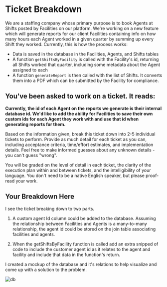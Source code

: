 # Ticket Breakdown
We are a staffing company whose primary purpose is to book Agents at Shifts posted by Facilities on our platform. We're working on a new feature which will generate reports for our client Facilities containing info on how many hours each Agent worked in a given quarter by summing up every Shift they worked. Currently, this is how the process works:

- Data is saved in the database in the Facilities, Agents, and Shifts tables
- A function `getShiftsByFacility` is called with the Facility's id, returning all Shifts worked that quarter, including some metadata about the Agent assigned to each
- A function `generateReport` is then called with the list of Shifts. It converts them into a PDF which can be submitted by the Facility for compliance.

## You've been asked to work on a ticket. It reads:

**Currently, the id of each Agent on the reports we generate is their internal database id. We'd like to add the ability for Facilities to save their own custom ids for each Agent they work with and use that id when generating reports for them.**


Based on the information given, break this ticket down into 2-5 individual tickets to perform. Provide as much detail for each ticket as you can, including acceptance criteria, time/effort estimates, and implementation details. Feel free to make informed guesses about any unknown details - you can't guess "wrong".


You will be graded on the level of detail in each ticket, the clarity of the execution plan within and between tickets, and the intelligibility of your language. You don't need to be a native English speaker, but please proof-read your work.

## Your Breakdown Here

I see the ticket breaking down to two parts.

1. A custom agent Id column could be added to the database. Assuming the relationship between Facilities and Agents is a many-to-many relationship, the agent id could be stored on the join table associating facilities and agents.

2. When the getShiftsByFacility function is called add an extra snipped of code to
include the customer agent id as it relates to the agent and facility and include that data in the function's return.

I created a mockup of the database and it's relations to help visualize and come up with a solution to the problem.

![db](https://user-images.githubusercontent.com/97128550/200959791-28700c73-c54e-4c1f-a819-fa27910451b5.PNG)

